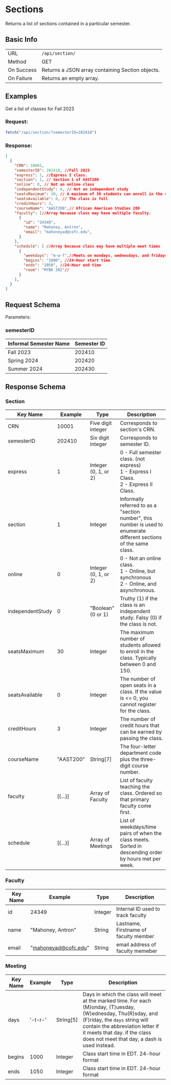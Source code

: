 # Sections
Returns a list of sections contained in a particular semester.

## Basic Info

|||
-|-
URL | `/api/section/`
Method | GET
On Success | Returns a JSON array containing Section objects.
On Failure | Returns an empty array.


## Examples
Get a list of classes for Fall 2023
### Request:
```js
fetch("/api/section/?semesterID=202410")
```

### Response:
```json
[
  {
    "CRN": 10001, 
    "semesterID": 202410, //Fall 2023
    "express": 1, //Express I class.
    "section": 1, // Section 1 of AAST200
    "online": 0, // Not an online class
    "independentStudy": 0, // Not an independent study
    "seatsMaximum": 30, // A maximum of 30 students can enroll in the class
    "seatsAvailable": 0, // The class is full
    "creditHours": 3,
    "courseName": "AAST200",// African American Studies 200
    "faculty": [//Array because class may have multiple faculty.
      {
        "id": "24349",
        "name": "Mahoney, Antron",
        "email": "mahoneyad@cofc.edu",
      }
    ],
    "schedule": [ //Array because class may have multiple meet times
      {
        "weekdays": "m-w-f",//Meets on mondays, wednesdays, and fridays
        "begins": "1000", //24-Hour start time
        "ends": "1050", //24-Hour end time
        "room": "MYBK 302"//
      }
    ],
  }
]
```


## Request Schema
Parameters:

### semesterID
| Informal Semester Name | Semester ID |
|------------------------|-------------|
| Fall 2023              | 202410      |
| Spring 2024            | 202420      |
| Summer 2024            | 202430      |


## Response Schema

### Section
| Key Name         | Example | Type                 | Description
| -                | -       | -                    | -
| CRN              | 10001   | Five digit integer   | Corresponds to section's CRN.
| semesterID       | 202410  | Six digit integer    | Corresponds to semester ID.
| express          | 1       | Integer (0, 1, or 2) | 0 - Full semester class. (not express)<br>1 - Express I Class.<br>2 - Express II Class.
| section          | 1       | Integer              | Informally referred to as a "section number", this number is used to enumerate different sections of the same class.
| online           | 0       | Integer (0, 1, or 2) | 0 - Not an online class.<br>1 - Online, but synchronous <br>2 - Online, and asynchronous.
| independentStudy | 0       | "Boolean" (0 or 1)   | Truthy (1) if the class is an independent study. Falsy (0) if the class is not.
| seatsMaximum     | 30      | Integer              | The maximum number of students allowed to enroll in the class. Typically between 0 and 150.
| seatsAvailable   | 0       | Integer              | The number of open seats in a class. If the value is <= 0, you cannot register for the class.
| creditHours      | 3       | Integer              | The number of credit hours that can be earned by passing the class. 
| courseName       |"AAST200"| String[7]            | The four-letter department code plus the three-digit course number.
| faculty          | [{...}] | Array of Faculty     | List of faculty teaching the class. Ordered so that primary faculty come first.
| schedule         | [{...}] | Array of Meetings    | List of weekdays/time pairs of when the class meets. Sorted in descending order by hours met per week. 

### Faculty
| Key Name         | Example              | Type                 | Description
| -                | -                    | -                    | -
| id               | 24349                | Integer              | Internal ID used to track faculty
| name             | "Mahoney, Antron"    | String               | Lastname, Firstname of faculty member
| email            | "mahoneyad@cofc.edu" | String               | email address of faculty memeber

### Meeting
| Key Name | Example | Type                 | Description
| -        | -       | -                    | -
| days     | '-t-r-' | String[5]            | Days in which the class will meet at the marked time. For each (M)onday, (T)uesday, (W)ednesday, Thu(R)sday, and (F)riday, the `days` string will contain the abbreviation letter if it meets that day. if the class does not meet that day, a dash is used instead.
| begins   | 1000    | Integer              | Class start time in EDT. 24-hour format
| ends     | 1050    | Integer              | Class start time in EDT. 24-hour format
